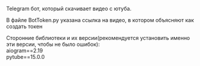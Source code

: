 Telegram бот, который скачивает видео с ютуба.

В файле BotToken.py указана ссылка на видео, в котором объясняют как создать токен

Сторонние библиотеки и их версии(рекомендуется установить именно эти версии, чтобы не было ошибок):  
aiogram==2.19  
pytube==15.0.0
